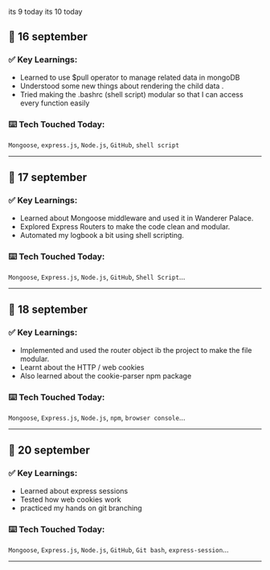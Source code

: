 <!-- HEHEHE, worry not i didn't forgot my words said in last month, I am trying my best  -->

its 9 today
its 10 today

## 📅 16 september

### ✅ Key Learnings:

- Learned to use $pull operator to manage related data in mongoDB
- Understood some new things about rendering the child data .
- Tried making the .bashrc (shell script) modular so that I can access every function easily

### ⌨️ Tech Touched Today:

`Mongoose`, `express.js`, `Node.js`, `GitHub`, `shell script`

---

## 📅 17 september

### ✅ Key Learnings:

- Learned about Mongoose middleware and used it in Wanderer Palace.
- Explored Express Routers to make the code clean and modular.
- Automated my logbook a bit using shell scripting.

### ⌨️ Tech Touched Today:

`Mongoose`, `Express.js`, `Node.js`, `GitHub`, `Shell Script`...

---

## 📅 18 september

### ✅ Key Learnings:

- Implemented and used the router object ib the project to make the file modular.
- Learnt about the HTTP / web cookies
- Also learned about the cookie-parser npm package

### ⌨️ Tech Touched Today:

`Mongoose`, `Express.js`, `Node.js`, `npm`, `browser console`...

---

## 📅 20 september

### ✅ Key Learnings:

- Learned about express sessions
- Tested how web cookies work
- practiced my hands on git branching

### ⌨️ Tech Touched Today:

`Mongoose`, `Express.js`, `Node.js`, `GitHub`, `Git bash`, `express-session`...

---

